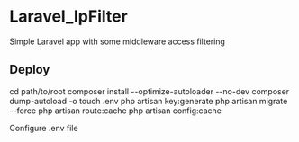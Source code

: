 # Laravel_IpFilter

Simple Laravel app with some middleware access filtering

## Deploy

cd path/to/root
composer install --optimize-autoloader --no-dev
composer dump-autoload -o
touch .env
php artisan key:generate
php artisan migrate --force
php artisan route:cache
php artisan config:cache

Configure .env file